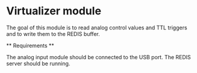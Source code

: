 Virtualizer module
==================

The goal of this module is to read analog control values and TTL triggers and to write them to the REDIS buffer.


** Requirements **

The analog input module should be connected to the USB port.
The REDIS server should be running. 
